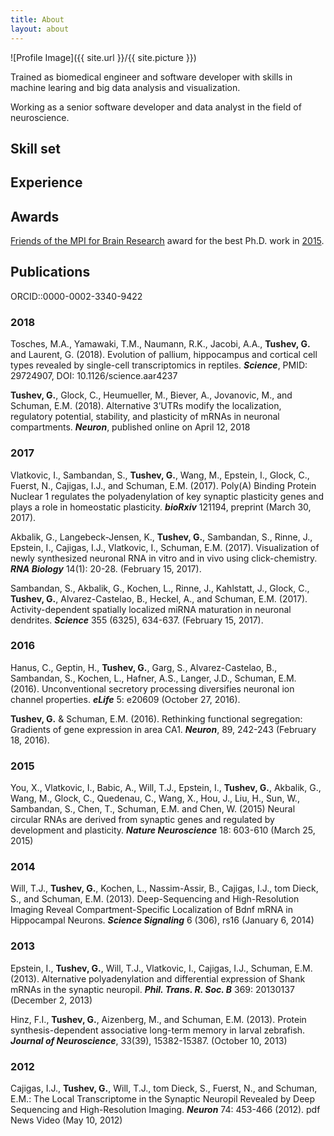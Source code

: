 ```yaml
---
title: About
layout: about
---
```

![Profile Image]({{ site.url }}/{{ site.picture }})

<p>Trained as biomedical engineer and software developer with skills in machine learing and big data analysis and visualization.</p>

<p>Working as a senior software developer and data analyst in the field of neuroscience. </p>

<h2>Skill set</h2>

<div id="chart_skills"></div>

<h2>Experience</h2>

<div id="chart_experience"></div>


## Awards

[Friends of the MPI for Brain Research](https://brain.mpg.de/services/become-a-friend/) award for the best Ph.D. work in [2015](https://brain.mpg.de/fileadmin/user_upload/images/Friends/Newsletter_2_2015.pdf).

<h2>Publications</h2>
ORCID::0000-0002-3340-9422

### 2018
Tosches, M.A., Yamawaki, T.M., Naumann, R.K., Jacobi, A.A., **Tushev, G.** and Laurent, G. (2018). Evolution of pallium, hippocampus and cortical cell types revealed by single-cell transcriptomics in reptiles. ***Science***,
PMID: 29724907, DOI: 10.1126/science.aar4237

**Tushev, G.**, Glock, C., Heumueller, M., Biever, A., Jovanovic, M., and Schuman, E.M. (2018). Alternative 3’UTRs modify the localization, regulatory potential, stability, and plasticity of mRNAs in neuronal compartments. ***Neuron***, published online on April 12, 2018

### 2017
Vlatkovic, I., Sambandan, S., **Tushev, G.**, Wang, M., Epstein, I., Glock, C., Fuerst, N., Cajigas, I.J., and Schuman, E.M. (2017). Poly(A) Binding Protein Nuclear 1 regulates the polyadenylation of key synaptic plasticity genes and plays a role in homeostatic plasticity. ***bioRxiv*** 121194, preprint (March 30, 2017).

Akbalik, G., Langebeck-Jensen, K., **Tushev, G.**, Sambandan, S., Rinne, J., Epstein, I., Cajigas, I.J., Vlatkovic, I., Schuman, E.M. (2017). Visualization of newly synthesized neuronal RNA in vitro and in vivo using click-chemistry. ***RNA Biology*** 14(1): 20-28. (February 15, 2017).

Sambandan, S., Akbalik, G., Kochen, L., Rinne, J., Kahlstatt, J., Glock, C., **Tushev, G.**, Alvarez-Castelao, B., Heckel, A., and Schuman, E.M. (2017). Activity-dependent spatially localized miRNA maturation in neuronal dendrites. ***Science*** 355 (6325), 634-637. (February 15, 2017).

### 2016
Hanus, C., Geptin, H., **Tushev, G.**, Garg, S., Alvarez-Castelao, B., Sambandan, S., Kochen, L., Hafner, A.S., Langer, J.D., Schuman, E.M. (2016). Unconventional secretory processing diversifies neuronal ion channel properties. ***eLife*** 5: e20609 (October 27, 2016).

**Tushev, G.** & Schuman, E.M. (2016). Rethinking functional segregation: Gradients of gene expression in area CA1. ***Neuron***, 89, 242-243 (February 18, 2016).

### 2015
You, X., Vlatkovic, I., Babic, A., Will, T.J., Epstein, I., **Tushev, G.**, Akbalik, G., Wang, M., Glock, C., Quedenau, C., Wang, X., Hou, J., Liu, H., Sun, W., Sambandan, S., Chen, T., Schuman, E.M. and Chen, W.  (2015) Neural circular RNAs are derived from synaptic genes and regulated by development and plasticity. ***Nature Neuroscience*** 18: 603-610 (March 25, 2015)

### 2014
Will, T.J., **Tushev, G.**, Kochen, L., Nassim-Assir, B., Cajigas, I.J., tom Dieck, S., and Schuman, E.M. (2013). Deep-Sequencing and High-Resolution Imaging Reveal Compartment-Specific Localization of Bdnf mRNA in Hippocampal Neurons. ***Science Signaling*** 6 (306), rs16 (January 6, 2014)

### 2013
Epstein, I., **Tushev, G.**, Will, T.J., Vlatkovic, I., Cajigas, I.J., Schuman, E.M. (2013). Alternative polyadenylation and differential expression of Shank mRNAs in the synaptic neuropil. ***Phil. Trans. R. Soc. B*** 369: 20130137 (December 2, 2013)

Hinz, F.I., **Tushev, G.**, Aizenberg, M., and Schuman, E.M. (2013). Protein synthesis-dependent associative long-term memory in larval zebrafish. ***Journal of Neuroscience***, 33(39), 15382-15387. (October 10, 2013)

### 2012
Cajigas, I.J., **Tushev, G.**, Will, T.J., tom Dieck, S., Fuerst, N., and Schuman, E.M.: The Local Transcriptome in the Synaptic Neuropil Revealed by Deep Sequencing and High-Resolution Imaging. ***Neuron*** 74: 453-466 (2012). pdf  News Video (May 10, 2012)
